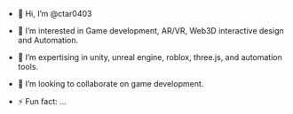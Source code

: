 - 👋 Hi, I’m @ctar0403

- 👀 I’m interested in Game development, AR/VR, Web3D interactive design and Automation.

- 🌱 I’m expertising in unity, unreal engine, roblox, three.js, and automation tools.

- 💞️ I’m looking to collaborate on game development.

- ⚡ Fun fact: ...

<!---
ctar0403/ctar0403 is a ✨ special ✨ repository because its `README.md` (this file) appears on your GitHub profile.
You can click the Preview link to take a look at your changes.
--->
